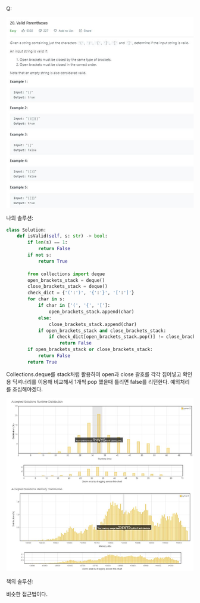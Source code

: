 Q:

![](./Figure/20(1).JPG)



나의 솔루션:

```python 
class Solution:
    def isValid(self, s: str) -> bool:
        if len(s) == 1:
            return False
        if not s:
            return True
        
        from collections import deque
        open_brackets_stack = deque()
        close_brackets_stack = deque()
        check_dict = {'(':')', '{':'}', '[':']'}
        for char in s:
            if char in ['(', '{', '[']:
                open_brackets_stack.append(char)
            else:
                close_brackets_stack.append(char)
            if open_brackets_stack and close_brackets_stack:
                if check_dict[open_brackets_stack.pop()] != close_brackets_stack.pop():
                    return False
        if open_brackets_stack or close_brackets_stack:
            return False
        return True
```

Collections.deque를 stack처럼 활용하여 open과 close 괄호를 각각 집어넣고 확인용 딕셔너리를 이용해 비교해서 1개씩 pop 했을때 틀리면 false를 리턴한다.  예외처리를 조심해야겠다.



![](./Figure/20(2).JPG)



책의 솔루션:

비슷한 접근법이다. 